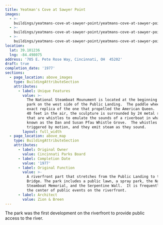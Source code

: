 ```yaml
---
title: Yeatman's Cove at Sawyer Point
images:
  - >-
    buildings/yeatmans-cove-at-sawyer-point/yeatmans-cove-at-sawyer-point-0_t7gll3
  - >-
    buildings/yeatmans-cove-at-sawyer-point/yeatmans-cove-at-sawyer-point-1_iurs7w
  - >-
    buildings/yeatmans-cove-at-sawyer-point/yeatmans-cove-at-sawyer-point-2_uvk3fz
location:
  lat: 39.101236
  lng: -84.498075
address: '705 E. Pete Rose Way, Cincinnati, OH  45202'
draft: true
completion_date: '1977'
sections:
  - page_location: above_images
    type: BuildingAttributeSection
    attributes:
      - label: Unique Features
        value: >-
          The National Steamboat Mounument is located at the beginning of the
          park on the west side of the Public Landing.  The paddle wheel is an
          exact replica of the one that propelled the American Queen.  Suspended
          40 feet in the air, the sculpture is surrounded by 24 metal stacks
          that are whistles to emulate the sounds of a riverboat in what is
          known as the Dan and Susan Pfau Whistle Grove.  The whistles are
          triggered by motion, and they emit steam as they sound.
        layout: full_width
  - page_location: above_map
    type: BuildingAttributeSection
    attributes:
      - label: Original Owner
        value: Cincinnati Parks Board
      - label: Completion Date
        value: '1977'
      - label: Original Function
        value: >-
          A riverfront part that stretches from the Public Landing to the L&N
          Bridge. The park includes a public lawn, a spray park, the National
          Steamboat Memorial, and the Serpentine Wall.  It is frequently used as
          the center of public events on the riverfront.
      - label: Architect
        value: Zion & Breen
---
```


The park was the first development on the riverfront to provide public access to the river.
